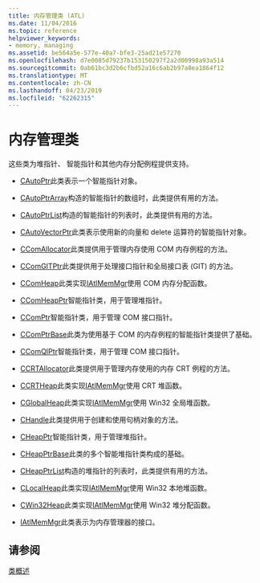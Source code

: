 ```yaml
---
title: 内存管理类 (ATL)
ms.date: 11/04/2016
ms.topic: reference
helpviewer_keywords:
- memory, managing
ms.assetid: be564a5e-577e-40a7-bfe3-25ad21e57270
ms.openlocfilehash: d7e0085d79237b153150297f2a2d00998a93a514
ms.sourcegitcommit: 0ab61bc3d2b6cfbd52a16c6ab2b97a8ea1864f12
ms.translationtype: MT
ms.contentlocale: zh-CN
ms.lasthandoff: 04/23/2019
ms.locfileid: "62262315"
---
```

# <a name="memory-management-classes"></a>内存管理类

这些类为堆指针、 智能指针和其他内存分配例程提供支持。

- [CAutoPtr](../atl/reference/cautoptr-class.md)此类表示一个智能指针对象。

- [CAutoPtrArray](../atl/reference/cautoptrarray-class.md)构造的智能指针的数组时，此类提供有用的方法。

- [CAutoPtrList](../atl/reference/cautoptrlist-class.md)构造的智能指针的列表时，此类提供有用的方法。

- [CAutoVectorPtr](../atl/reference/cautovectorptr-class.md)此类表示使用新的向量和 delete 运算符的智能指针对象。

- [CComAllocator](../atl/reference/ccomallocator-class.md)此类提供用于管理内存使用 COM 内存例程的方法。

- [CComGITPtr](../atl/reference/ccomgitptr-class.md)此类提供用于处理接口指针和全局接口表 (GIT) 的方法。

- [CComHeap](../atl/reference/ccomheap-class.md)此类实现[IAtlMemMgr](../atl/reference/iatlmemmgr-class.md)使用 COM 内存分配函数。

- [CComHeapPtr](../atl/reference/ccomheapptr-class.md)智能指针类，用于管理堆指针。

- [CComPtr](../atl/reference/ccomptr-class.md)智能指针类，用于管理 COM 接口指针。

- [CComPtrBase](../atl/reference/ccomptrbase-class.md)此类为使用基于 COM 的内存例程的智能指针类提供了基础。

- [CComQIPtr](../atl/reference/ccomqiptr-class.md)智能指针类，用于管理 COM 接口指针。

- [CCRTAllocator](../atl/reference/ccrtallocator-class.md)此类提供用于管理内存使用的内存 CRT 例程的方法。

- [CCRTHeap](../atl/reference/ccrtheap-class.md)此类实现[IAtlMemMgr](../atl/reference/iatlmemmgr-class.md)使用 CRT 堆函数。

- [CGlobalHeap](../atl/reference/cglobalheap-class.md)此类实现[IAtlMemMgr](../atl/reference/iatlmemmgr-class.md)使用 Win32 全局堆函数。

- [CHandle](../atl/reference/chandle-class.md)此类提供用于创建和使用句柄对象的方法。

- [CHeapPtr](../atl/reference/cheapptr-class.md)智能指针类，用于管理堆指针。

- [CHeapPtrBase](../atl/reference/cheapptrbase-class.md)此类的多个智能堆指针类构成的基础。

- [CHeapPtrList](../atl/reference/cheapptrlist-class.md)构造的堆指针的列表时，此类提供有用的方法。

- [CLocalHeap](../atl/reference/clocalheap-class.md)此类实现[IAtlMemMgr](../atl/reference/iatlmemmgr-class.md)使用 Win32 本地堆函数。

- [CWin32Heap](../atl/reference/cwin32heap-class.md)此类实现[IAtlMemMgr](../atl/reference/iatlmemmgr-class.md)使用 Win32 堆分配函数。

- [IAtlMemMgr](../atl/reference/iatlmemmgr-class.md)此类表示为内存管理器的接口。

## <a name="see-also"></a>请参阅

[类概述](../atl/atl-class-overview.md)
